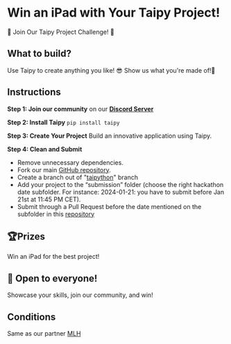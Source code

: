 # Win an iPad with Your Taipy Project!

🚀 Join Our Taipy Project Challenge! 🚀

## What to build?
Use Taipy to create anything you like! 😎
Show us what you're made of!💪

## Instructions

**Step 1: Join our community** on our **[Discord Server](https://discord.com/channels/1125797687476887563/1195336078954090536)**

**Step 2: Install Taipy** ```pip install taipy```

**Step 3: Create Your Project**  Build an innovative application using Taipy.

**Step 4: Clean and Submit**

- Remove unnecessary dependencies.
- Fork our main [GitHub repository](https://github.com/Avaiga/taipy).
- Create a branch out of "[taipython](https://github.com/Avaiga/taipy/tree/taipython)" branch
- Add your project to the “submission” folder (choose the right hackathon date subfolder. For instance: 2024-01-21: you have to submit before Jan 21st at 11:45 PM CET).
- Submit through a Pull Request before the date mentioned on the subfolder in this [repository](https://github.com/Avaiga/taipy/tree/taipython/submissions)

## 🏆Prizes
Win an iPad for the best project!

## 🌟 Open to everyone!
Showcase your skills, join our community, and win!

## Conditions
Same as our partner [MLH](https://github.com/MLH/mlh-policies/blob/main/contest-terms.md)
